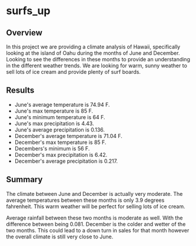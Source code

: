 # surfs_up
## Overview

In this project we are providing a climate analysis of Hawaii, specifically looking at the island of Oahu during the months of June and December. Looking to see the differences in these months to provide an understanding in the different weather trends. We are looking for warm, sunny weather to sell lots of ice cream and provide plenty of surf boards.

## Results

- June's average temperature is 74.94 F.
- June's max temperature is 85 F.
- June's minimum temperature is 64 F.
- June's max precipitation is 4.43.
- June's average precipitation is 0.136.
- December's average temperature is 71.04 F.
- December's max temperature is 85 F.
- Decembers's minimum is 56 F.
- December's max precipitation is 6.42.
- December's average precipitation is 0.217.
 
 ## Summary

 The climate between June and December is actually very moderate. The average temperatures between these months is only 3.9 degrees fahrenheit. This warm weather will be perfect for selling lots of ice cream. 

 Average rainfall between these two months is moderate as well. With the difference between being 0.081. December is the colder and wetter of the two months. This could lead to a down turn in sales for that month however the overall climate is still very close to June.